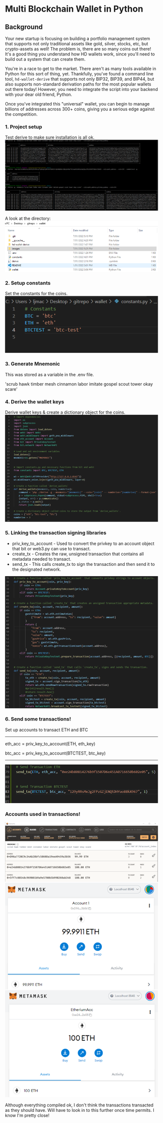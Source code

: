 # Multi Blockchain Wallet in Python
## Background

Your new startup is focusing on building a portfolio management system that supports not only traditional assets
like gold, silver, stocks, etc, but crypto-assets as well! The problem is, there are so many coins out there! It's
a good thing you understand how HD wallets work, since you'll need to build out a system that can create them.

You're in a race to get to the market. There aren't as many tools available in Python for this sort of thing, yet.
Thankfully, you've found a command line tool, `hd-wallet-derive` that supports not only BIP32, BIP39, and BIP44, but
also supports non-standard derivation paths for the most popular wallets out there today! However, you need to integrate
the script into your backend with your dear old friend, Python.

Once you've integrated this "universal" wallet, you can begin to manage billions of addresses across 300+ coins, giving
you a serious edge against the competition.

### 1. Project setup
Test derive to make sure installation is all ok.
![derive_ok](Images/derive_ok.png)

A look at the directory:
![wallet_dir](Images/wallet_dir.png)

### 2. Setup constants
Set the constants for the coins.
![constants](Images/constants.png)

### 3. Generate Mnemonic
This was stored as a variable in the .env file.

'scrub hawk timber mesh cinnamon labor imitate gospel scout tower okay scare'

### 4. Derive the wallet keys
Derive wallet keys & create a dictionary object for the coins.
![wallet_keys](Images/wallet_keys.png)

### 5. Linking the transaction signing libraries
* priv_key_to_account - Used to convert the privkey to an account object that bit or web3.py can use to transact.
* create_tx - Creates the raw, unsigned transaction that contains all metadata needed to transact.
* send_tx - This calls create_tx to sign the transaction and then send it to the designated network.

![tx_signing_libraries](Images/tx_signing_libraries.png)

### 6. Send some transactions!
Set up accounts to transact ETH and BTC
___
eth_acc = priv_key_to_account(ETH, eth_key)

btc_acc = priv_key_to_account(BTCTEST, btc_key)
___

![send_tx](Images/send_tx.png)


### Accounts used in transactions!
![ganache_accs](Images/ganache_accs.png)
![metamask_acc1](Images/metamask_acc1.png)
![metamask_acc2](Images/metamask_acc2.png)

Although everything compiled ok, I don't think the transactions transacted as they should have.  Will have to look in to this further once time permits.  I know I'm pretty close!